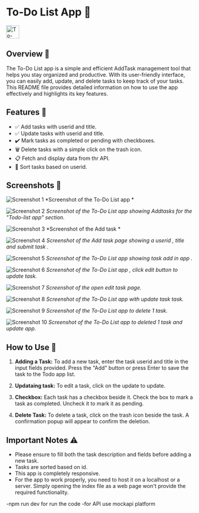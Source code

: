 # To-Do List App 📝

<img src="img/ico.png" alt="To-Do List App" width="35" height="35">

## Overview 🌟

The To-Do List app is a simple and efficient AddTask management tool that helps you stay organized and productive. With its user-friendly interface, you can easily add, update, and delete tasks to keep track of your  tasks. This README file provides detailed information on how to use the app effectively and highlights its key features.

## Features 🚀

- ✅ Add tasks with userid and title.
- ✅ Update tasks with userid and title.
- ✔️ Mark tasks as completed or pending with checkboxes.
- 🗑️ Delete tasks with a simple click on the trash icon.
- 📋 Fetch and display data from thr API.
- 🔢 Sort tasks based on userid.

## Screenshots 📸

![Screenshot 1](./image.png)
*Screenshot of the To-Do List app *

![Screenshot 2](./src/assets/img2.png)
*Screenshot of the To-Do List app showing  Addtasks for the "Todo-list app" section.*

![Screenshot 3](./src/assets/img3.png)
*Screenshot of the Add task *

![Screenshot 4](./src/assets/img4.png)
*Screenshot of the Add task page showing a userid , title and submit task .*

![Screenshot 5](./src/assets/img5.png)
*Screenshot of the To-Do List app showing task add in app .*

![Screenshot 6](./src/assets/img6.png)
*Screenshot of the To-Do List app , click edit button to update task.*

![Screenshot 7](./src/assets/imgg7.png)
*Screenshot of the open edit task page.*

![Screenshot 8](./src/assets/imgg8.png)
*Screenshot of the  To-Do List app  with update task task.*

![Screenshot 9](./src/assets/img9.png)
*Screenshot of the  To-Do List app  to delete  1 task.*

![Screenshot 10](./src/assets/img10.png)
*Screenshot of the  To-Do List app to  deleted 1 task and update app.*

## How to Use 📖

1. **Adding a Task:** To add a new task, enter the task userid and title in the input fields provided. Press the "Add" button or press Enter to save the task to the Todo app list.

2. **Updataing task:**
To edit a task, click on the update to update.

3. **Checkbox:** Each task has a checkbox beside it. Check the box to mark a task as completed. Uncheck it to mark it as pending.

4. **Delete Task:** To delete a task, click on the trash icon beside the task. A confirmation popup will appear to confirm the deletion.

## Important Notes ⚠️

- Please ensure to fill both the task description and  fields before adding a new task.
- Tasks are sorted based on id.
- This app is completely responsive.
- For the app to work properly, you need to host it on a localhost or a server. Simply opening the index file as a web page won't provide the required functionality.

-npm run dev for run the code
-for API use mockapi platform